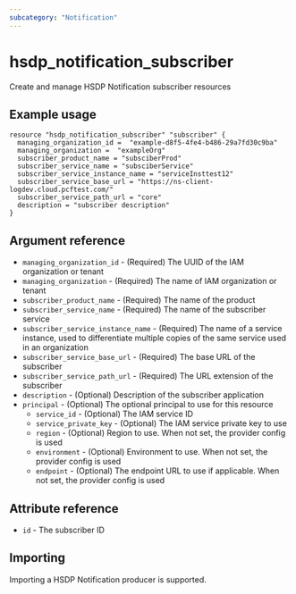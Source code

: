 ```yaml
---
subcategory: "Notification"
---
```


# hsdp_notification_subscriber

Create and manage HSDP Notification subscriber resources

## Example usage

```hcl
resource "hsdp_notification_subscriber" "subscriber" {
  managing_organization_id =  "example-d8f5-4fe4-b486-29a7fd30c9ba"
  managing_organization =  "exampleOrg"
  subscriber_product_name = "subsciberProd"
  subscriber_service_name = "subsciberService"
  subscriber_service_instance_name = "serviceInsttest12"
  subscriber_service_base_url = "https://ns-client-logdev.cloud.pcftest.com/"
  subscriber_service_path_url = "core"
  description = "subscriber description"
}
```

## Argument reference

* `managing_organization_id` - (Required) The UUID of the IAM organization or tenant
* `managing_organization` - (Required) The name of IAM organization or tenant
* `subscriber_product_name` - (Required) The name of the product
* `subscriber_service_name` - (Required) The name of the subscriber service
* `subscriber_service_instance_name` - (Required) The name of a service instance, used to differentiate multiple copies of the same service used in an organization
* `subscriber_service_base_url` - (Required) The base URL of the subscriber
* `subscriber_service_path_url` - (Required) The URL extension of the subscriber
* `description` - (Optional) Description of the subscriber application
* `principal` - (Optional) The optional principal to use for this resource
    * `service_id` - (Optional) The IAM service ID
    * `service_private_key` - (Optional) The IAM service private key to use
    * `region` - (Optional) Region to use. When not set, the provider config is used
    * `environment` - (Optional) Environment to use. When not set, the provider config is used
    * `endpoint` - (Optional) The endpoint URL to use if applicable. When not set, the provider config is used

## Attribute reference

* `id` - The subscriber ID

## Importing

Importing a HSDP Notification producer is supported.
